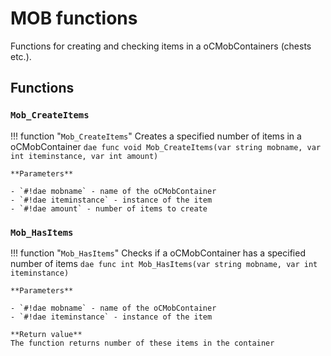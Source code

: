 # MOB functions
Functions for creating and checking items in a oCMobContainers (chests etc.).

## Functions

### `Mob_CreateItems`
!!! function "`Mob_CreateItems`"
    Creates a specified number of items in a oCMobContainer
    ```dae
    func void Mob_CreateItems(var string mobname, var int iteminstance, var int amount) 
    ```

    **Parameters**  

    - `#!dae mobname` - name of the oCMobContainer
    - `#!dae iteminstance` - instance of the item
    - `#!dae amount` - number of items to create

### `Mob_HasItems`
!!! function "`Mob_HasItems`"
    Checks if a oCMobContainer has a specified number of items
    ```dae
    func int Mob_HasItems(var string mobname, var int iteminstance) 
    ```

    **Parameters**  

    - `#!dae mobname` - name of the oCMobContainer
    - `#!dae iteminstance` - instance of the item

    **Return value**  
    The function returns number of these items in the container
